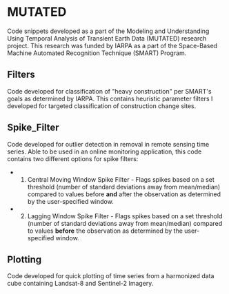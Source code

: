 # MUTATED
Code snippets developed as a part of the Modeling and Understanding Using Temporal Analysis of Transient Earth Data (MUTATED) research project.  This research was funded by IARPA as a part of the Space-Based Machine Automated Recognition Technique (SMART) Program.

## Filters
Code developed for classification of "heavy construction" per SMART's goals as determined by IARPA.  This contains heuristic parameter filters I developed for targeted classification of construction change sites.

## Spike_Filter
Code developed for outlier detection in removal in remote sensing time series.  Able to be used in an online monitoring application, this code contains two different options for spike filters:
* 1. Central Moving Window Spike Filter - Flags spikes based on a set threshold (number of standard deviations away from mean/median) compared to values before **and** after the observation as determined by the user-specified window.
* 2. Lagging Window Spike Filter - Flags spikes based on a set threshold (number of standard deviations away from mean/median) compared to values **before** the observation as determined by the user-specified window.

## Plotting
Code developed for quick plotting of time series from a harmonized data cube containing Landsat-8 and Sentinel-2 Imagery.
